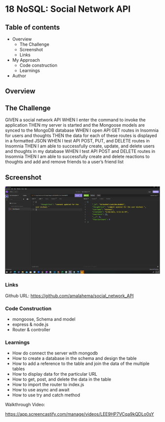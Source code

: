 # 18 NoSQL: Social Network API
## Table of contents
- Overview
    - The Challenge
    - Screenshot
    - Links
- My Approach
    - Code construction
    - Learnings
- Author
## Overview

## The Challenge
GIVEN a social network API
WHEN I enter the command to invoke the application
THEN my server is started and the Mongoose models are synced to the MongoDB database
WHEN I open API GET routes in Insomnia for users and thoughts
THEN the data for each of these routes is displayed in a formatted JSON
WHEN I test API POST, PUT, and DELETE routes in Insomnia
THEN I am able to successfully create, update, and delete users and thoughts in my database
WHEN I test API POST and DELETE routes in Insomnia
THEN I am able to successfully create and delete reactions to thoughts and add and remove friends to a user’s friend list



## Screenshot
![display the page](./assets/update.PNG)

### Links
Github URL:  https://github.com/amalahema/social_network_API


### Code Construction
- mongoose, Schema and model
- express & node.js
- Router & controller

### Learnings
- How do connect the server with mongodb
- How to create a database in the schema  and  design the table 
- How to add a reference to the table and join the data of the multiple tables
- How to display data for the particular URL
- How to get, post, and delete the data in the table
- How to import the router to index.js
- How to use async and await
- How to use try and catch method

Walkthrough Video:

https://app.screencastify.com/manage/videos/LEE9HP7VCqa9kQDLo0sY


